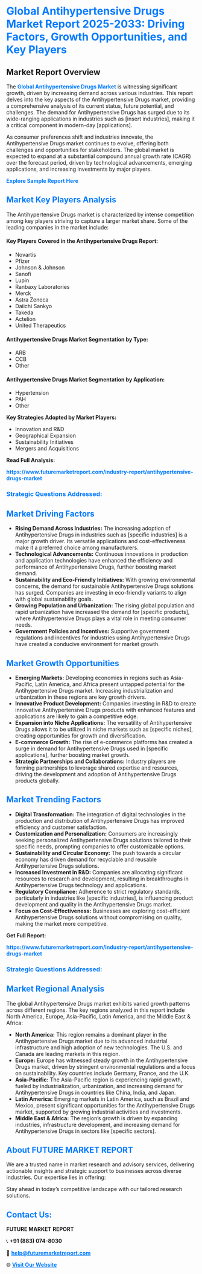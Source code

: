 <h1 style="color: #007BFF;">Global Antihypertensive Drugs Market Report 2025-2033: Driving Factors, Growth Opportunities, and Key Players</h1>

<section id="overview">
<h2>Market Report Overview</h2>
<p>The <a href="https://www.futuremarketreport.com/industry-report/antihypertensive-drugs-market" style="color: #007BFF; text-decoration: none;"><strong>Global Antihypertensive Drugs Market</strong></a> is witnessing significant growth, driven by increasing demand across various industries. This report delves into the key aspects of the Antihypertensive Drugs market, providing a comprehensive analysis of its current status, future potential, and challenges. The demand for Antihypertensive Drugs has surged due to its wide-ranging applications in industries such as [insert industries], making it a critical component in modern-day [applications].</p>
<p>As consumer preferences shift and industries innovate, the Antihypertensive Drugs market continues to evolve, offering both challenges and opportunities for stakeholders. The global market is expected to expand at a substantial compound annual growth rate (CAGR) over the forecast period, driven by technological advancements, emerging applications, and increasing investments by major players.</p>
</section>

<section id="overview">
<p><a href="https://www.futuremarketreport.com/request-sample/reportId=96563" style="color: #007BFF; text-decoration: none;"><strong>Explore Sample Report Here</strong></a></p>
</section>

<section id="key-players">
<h2 style="color: #007BFF;">Market Key Players Analysis</h2>
<p>The Antihypertensive Drugs market is characterized by intense competition among key players striving to capture a larger market share. Some of the leading companies in the market include:</p>
<h4>Key Players Covered in the Antihypertensive Drugs Report:</h4>
<ul><li>Novartis</li><li>Pfizer</li><li>Johnson &amp; Johnson</li><li>Sanofi</li><li>Lupin</li><li>Ranbaxy Laboratories</li><li>Merck</li><li>Astra Zeneca</li><li>Daiichi Sankyo</li><li>Takeda</li><li>Actelion</li><li>United Therapeutics</li></ul>
<h4>Antihypertensive Drugs Market Segmentation by Type:</h4>
<ul><li>ARB</li><li>CCB</li><li>Other</li></ul>

<h4>Antihypertensive Drugs Market Segmentation by Application:</h4>
<ul><li>Hypertension</li><li>PAH</li><li>Other</li></ul>
<p><strong>Key Strategies Adopted by Market Players:</strong></p>
<ul>
<li>Innovation and R&D</li>
<li>Geographical Expansion</li>
<li>Sustainability Initiatives</li>
<li>Mergers and Acquisitions</li>
</ul>
</section>

<section>
<p><strong>Read Full Analysis: </strong></p><a href="https://www.futuremarketreport.com/industry-report/antihypertensive-drugs-market" style="color: #007BFF; text-decoration: none;"><strong>https://www.futuremarketreport.com/industry-report/antihypertensive-drugs-market</strong></a>
<h3 style="color: #007BFF;">Strategic Questions Addressed:</h3>
</section>

<section id="driving-factors">
<h2 style="color: #007BFF;">Market Driving Factors</h2>
<ul>
<li><strong>Rising Demand Across Industries:</strong> The increasing adoption of Antihypertensive Drugs in industries such as [specific industries] is a major growth driver. Its versatile applications and cost-effectiveness make it a preferred choice among manufacturers.</li>
<li><strong>Technological Advancements:</strong> Continuous innovations in production and application technologies have enhanced the efficiency and performance of Antihypertensive Drugs, further boosting market demand.</li>
<li><strong>Sustainability and Eco-Friendly Initiatives:</strong> With growing environmental concerns, the demand for sustainable Antihypertensive Drugs solutions has surged. Companies are investing in eco-friendly variants to align with global sustainability goals.</li>
<li><strong>Growing Population and Urbanization:</strong> The rising global population and rapid urbanization have increased the demand for [specific products], where Antihypertensive Drugs plays a vital role in meeting consumer needs.</li>
<li><strong>Government Policies and Incentives:</strong> Supportive government regulations and incentives for industries using Antihypertensive Drugs have created a conducive environment for market growth.</li>
</ul>
</section>

<section id="growth-opportunities">
<h2 style="color: #007BFF;">Market Growth Opportunities</h2>
<ul>
<li><strong>Emerging Markets:</strong> Developing economies in regions such as Asia-Pacific, Latin America, and Africa present untapped potential for the Antihypertensive Drugs market. Increasing industrialization and urbanization in these regions are key growth drivers.</li>
<li><strong>Innovative Product Development:</strong> Companies investing in R&D to create innovative Antihypertensive Drugs products with enhanced features and applications are likely to gain a competitive edge.</li>
<li><strong>Expansion into Niche Applications:</strong> The versatility of Antihypertensive Drugs allows it to be utilized in niche markets such as [specific niches], creating opportunities for growth and diversification.</li>
<li><strong>E-commerce Growth:</strong> The rise of e-commerce platforms has created a surge in demand for Antihypertensive Drugs used in [specific applications], further boosting market growth.</li>
<li><strong>Strategic Partnerships and Collaborations:</strong> Industry players are forming partnerships to leverage shared expertise and resources, driving the development and adoption of Antihypertensive Drugs products globally.</li>
</ul>
</section>

<section id="trending-factors">
<h2 style="color: #007BFF;">Market Trending Factors</h2>
<ul>
<li><strong>Digital Transformation:</strong> The integration of digital technologies in the production and distribution of Antihypertensive Drugs has improved efficiency and customer satisfaction.</li>
<li><strong>Customization and Personalization:</strong> Consumers are increasingly seeking personalized Antihypertensive Drugs solutions tailored to their specific needs, prompting companies to offer customizable options.</li>
<li><strong>Sustainability and Circular Economy:</strong> The push towards a circular economy has driven demand for recyclable and reusable Antihypertensive Drugs solutions.</li>
<li><strong>Increased Investment in R&D:</strong> Companies are allocating significant resources to research and development, resulting in breakthroughs in Antihypertensive Drugs technology and applications.</li>
<li><strong>Regulatory Compliance:</strong> Adherence to strict regulatory standards, particularly in industries like [specific industries], is influencing product development and quality in the Antihypertensive Drugs market.</li>
<li><strong>Focus on Cost-Effectiveness:</strong> Businesses are exploring cost-efficient Antihypertensive Drugs solutions without compromising on quality, making the market more competitive.</li>
</ul>
</section>

<section>
<p><strong>Get Full Report: </strong></p><a href="https://www.futuremarketreport.com/industry-report/antihypertensive-drugs-market" style="color: #007BFF; text-decoration: none;"><strong>https://www.futuremarketreport.com/industry-report/antihypertensive-drugs-market</strong></a>
<h3 style="color: #007BFF;">Strategic Questions Addressed:</h3>
</section>


<section id="regional-analysis">
<h2 style="color: #007BFF;">Market Regional Analysis</h2>
<p>The global Antihypertensive Drugs market exhibits varied growth patterns across different regions. The key regions analyzed in this report include North America, Europe, Asia-Pacific, Latin America, and the Middle East & Africa:</p>
<ul>
<li><strong>North America:</strong> This region remains a dominant player in the Antihypertensive Drugs market due to its advanced industrial infrastructure and high adoption of new technologies. The U.S. and Canada are leading markets in this region.</li>
<li><strong>Europe:</strong> Europe has witnessed steady growth in the Antihypertensive Drugs market, driven by stringent environmental regulations and a focus on sustainability. Key countries include Germany, France, and the U.K.</li>
<li><strong>Asia-Pacific:</strong> The Asia-Pacific region is experiencing rapid growth, fueled by industrialization, urbanization, and increasing demand for Antihypertensive Drugs in countries like China, India, and Japan.</li>
<li><strong>Latin America:</strong> Emerging markets in Latin America, such as Brazil and Mexico, present significant opportunities for the Antihypertensive Drugs market, supported by growing industrial activities and investments.</li>
<li><strong>Middle East & Africa:</strong> The region’s growth is driven by expanding industries, infrastructure development, and increasing demand for Antihypertensive Drugs in sectors like [specific sectors].</li>
</ul>
</section>

<footer>
<h2 style="color: #007BFF;">About FUTURE MARKET REPORT</h2>
<p>We are a trusted name in market research and advisory services, delivering actionable insights and strategic support to businesses across diverse industries. Our expertise lies in offering:</p>

<p>Stay ahead in today’s competitive landscape with our tailored research solutions.</p>

<h2 style="color: #007BFF;">Contact Us:</h2>
<p><strong>FUTURE MARKET REPORT</strong></p>
<p>📞 <strong>+91 (883) 074-8030</strong></p>
<p>📧 <strong><a href="mailto:help@futuremarketreport.com" style="color: #007BFF;">help@futuremarketreport.com</a></strong></p>
<p>🌐 <strong><a href="https://www.futuremarketreport.com/" style="color: #007BFF;">Visit Our Website</a></strong></p>
</footer>